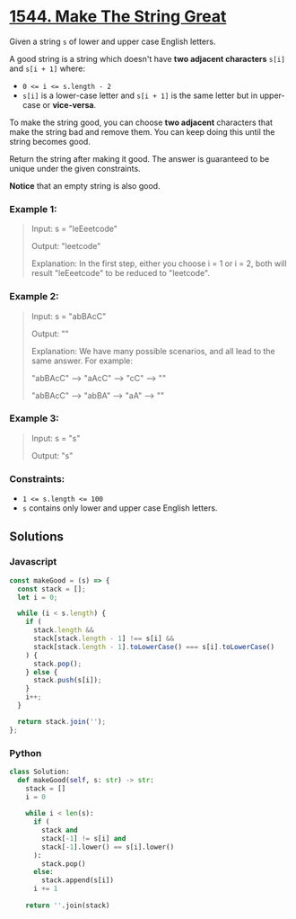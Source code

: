# [1544. Make The String Great](https://leetcode.com/problems/make-the-string-great/description/)

Given a string `s` of lower and upper case English letters.

A good string is a string which doesn't have **two adjacent characters** `s[i]` and `s[i + 1]` where:

- `0 <= i <= s.length - 2`
- `s[i]` is a lower-case letter and `s[i + 1]` is the same letter but in upper-case or **vice-versa**.

To make the string good, you can choose **two adjacent** characters that make the string bad and remove them. You can keep doing this until the string becomes good.

Return the string after making it good. The answer is guaranteed to be unique under the given constraints.

**Notice** that an empty string is also good.


### Example 1:
> Input: s = "leEeetcode"
>
> Output: "leetcode"
>
> Explanation: In the first step, either you choose i = 1 or i = 2, both will result "leEeetcode" to be reduced to "leetcode".


### Example 2:
> Input: s = "abBAcC"
>
> Output: ""
>
> Explanation: We have many possible scenarios, and all lead to the same answer. For example:
>
> "abBAcC" --> "aAcC" --> "cC" --> ""
>
> "abBAcC" --> "abBA" --> "aA" --> ""


### Example 3:
> Input: s = "s"
>
> Output: "s"
 

### Constraints:
- `1 <= s.length <= 100`
- `s` contains only lower and upper case English letters.


## Solutions

### Javascript
```javascript
const makeGood = (s) => {
  const stack = [];
  let i = 0;

  while (i < s.length) {
    if (
      stack.length &&
      stack[stack.length - 1] !== s[i] &&
      stack[stack.length - 1].toLowerCase() === s[i].toLowerCase()
    ) {
      stack.pop();
    } else {
      stack.push(s[i]);
    }
    i++;
  }

  return stack.join('');
};
```

### Python
```python
class Solution:
  def makeGood(self, s: str) -> str:
    stack = []
    i = 0
    
    while i < len(s):
      if (
        stack and
        stack[-1] != s[i] and
        stack[-1].lower() == s[i].lower()
      ):
        stack.pop()
      else:
        stack.append(s[i])
      i += 1
    
    return ''.join(stack)
```
